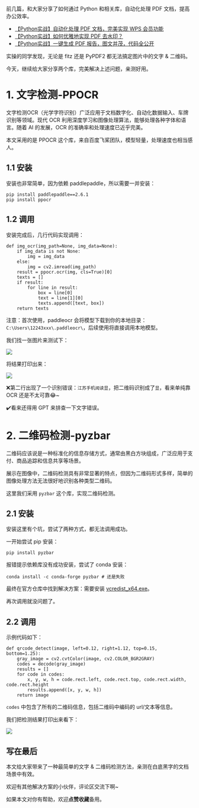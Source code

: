 前几篇，和大家分享了如何通过 Python 和相关库，自动化处理 PDF 文档，提高办公效率。
- [【Python实战】自动化处理 PDF 文档，完美实现 WPS 会员功能]()
- [【Python实战】如何优雅地实现 PDF 去水印？]()
- [【Python实战】一键生成 PDF 报告，图文并茂，代码全公开]()

实操的同学发现，无论是 fitz 还是 PyPDF2 都无法搞定图片中的文字 & 二维码。

今天，继续给大家分享两个库，完美解决上述问题，亲测好用。

# 1. 文字检测-PPOCR
文字检测OCR（光学字符识别）广泛应用于文档数字化、自动化数据输入、车牌识别等领域。现代 OCR 利用深度学习和图像处理算法，能够处理各种字体和语言。随着 AI 的发展，OCR 的准确率和处理速度已近乎完美。

本文采用的是 PPOCR 这个库，来自百度飞桨团队，模型轻量，处理速度也相当感人。

## 1.1 安装
安装也非常简单，因为依赖 paddlepaddle，所以需要一并安装：

```
pip install paddlepaddle==2.6.1
pip install ppocr
```
## 1.2 调用
安装完成后，几行代码实现调用：
```
def img_ocr(img_path=None, img_data=None):
    if img_data is not None:
        img = img_data
    else:
        img = cv2.imread(img_path)
    result = ppocr.ocr(img, cls=True)[0]
    texts = []
    if result:
        for line in result:
            box = line[0]
            text = line[1][0]
            texts.append([text, box])
    return texts
```

注意：首次使用，paddleocr 会将模型下载到你的本地目录：`C:\Users\12243xxx\.paddleocr\`，后续使用将直接调用本地模型。

我们找一张图片来测试下：

![](https://axcvs2xtkbpq.objectstorage.ap-singapore-1.oci.customer-oci.com/n/axcvs2xtkbpq/b/bucket-20240802-0845/o/78ca06b3-7e7b-41dc-a8b2-f04130bac375.png)

将结果打印出来：

![](https://axcvs2xtkbpq.objectstorage.ap-singapore-1.oci.customer-oci.com/n/axcvs2xtkbpq/b/bucket-20240802-0845/o/ab329abb-46bf-44f8-9dec-5f17be6641a1.png)

❌第二行出现了一个识别错误：`江苏手机阅读显`，把二维码识别成了`显`，看来单纯靠 OCR 还是不太可靠😂~

✔️看来还得用 GPT 来排查一下文字错误。




# 2. 二维码检测-pyzbar

二维码应该说是一种标准化的信息存储方式，通常由黑白方块组成，广泛应用于支付、商品追踪和信息共享等场景。

展示在图像中，二维码检测具有非常显著的特点，但因为二维码形式多样，简单的图像处理方法无法很好地识别各种类型二维码。

这里我们采用 `pyzbar` 这个库，实现二维码检测。

## 2.1 安装
安装这里有个坑，尝试了两种方式，都无法调用成功。

一开始尝试 pip 安装：

```
pip install pyzbar
```

报错提示依赖库没有成功安装，尝试了 conda 安装：

```
conda install -c conda-forge pyzbar # 还是失败
```

最终在官方仓库中找到解决方案：需要安装 [vcredist_x64.exe](https://aka.ms/highdpimfc2013x64enu)。

再次调用就没问题了。

## 2.2 调用

示例代码如下：

```
def qrcode_detect(image, left=0.12, right=1.12, top=0.15, bottom=1.25):
    gray_image = cv2.cvtColor(image, cv2.COLOR_BGR2GRAY)
    codes = decode(gray_image)
    results = [] 
    for code in codes:
        x, y, w, h = code.rect.left, code.rect.top, code.rect.width, code.rect.height
        results.append([x, y, w, h])
    return image
```
`codes` 中包含了所有的二维码信息，包括二维码中编码的 url/文本等信息。

我们把检测结果打印出来看下：

![](https://axcvs2xtkbpq.objectstorage.ap-singapore-1.oci.customer-oci.com/n/axcvs2xtkbpq/b/bucket-20240802-0845/o/2a99e5c2-5179-4a98-a1af-7ed4ae11dace.png)


## 写在最后
本文给大家带来了一种最简单的文字 & 二维码检测方法，亲测在白底黑字的文档场景中有效。

欢迎有其他解决方案的小伙伴，评论区交流下啊~

如果本文对你有帮助，欢迎**点赞收藏**备用。



